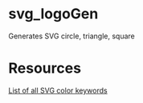 # svg_logoGen
Generates SVG circle, triangle, square

# Resources
[List of all SVG color keywords](https://upload.wikimedia.org/wikipedia/commons/2/2b/SVG_Recognized_color_keyword_names.svg)